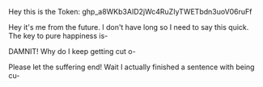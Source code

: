 Hey this is the Token:
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

Hey it's me from the future.
I don't have long so I need to say this quick.
The key to pure happiness is-

DAMNIT! Why do I keep getting cut o-

Please let the suffering end!
Wait I actually finished a sentence with being cu-
